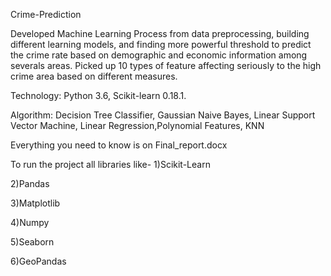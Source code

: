 Crime-Prediction


Developed Machine Learning Process from data preprocessing, building different learning models, and finding more powerful threshold to predict the crime rate based on demographic and economic information among severals areas. Picked up 10 types of feature affecting seriously to the high crime area based on different measures.

Technology: Python 3.6, Scikit-learn 0.18.1.

Algorithm: Decision Tree Classifier, Gaussian Naive Bayes, Linear Support Vector Machine, Linear Regression,Polynomial Features, KNN

Everything you need to know is on Final_report.docx

To run the project all libraries like-
1)Scikit-Learn

2)Pandas

3)Matplotlib

4)Numpy

5)Seaborn

6)GeoPandas
